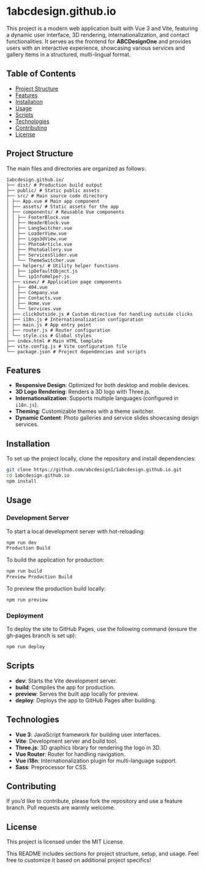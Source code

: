 # 1abcdesign.github.io

This project is a modern web application built with Vue 3 and Vite, featuring a dynamic user interface, 3D rendering, internationalization, and contact functionalities. It serves as the frontend for **ABCDesignOne** and provides users with an interactive experience, showcasing various services and gallery items in a structured, multi-lingual format.

## Table of Contents

- [Project Structure](#project-structure)
- [Features](#features)
- [Installation](#installation)
- [Usage](#usage)
- [Scripts](#scripts)
- [Technologies](#technologies)
- [Contributing](#contributing)
- [License](#license)

## Project Structure

The main files and directories are organized as follows:
```arduino
1abcdesign.github.io/
├── dist/ # Production build output
├── public/ # Static public assets
├── src/ # Main source code directory
│ ├── App.vue # Main app component
│ ├── assets/ # Static assets for the app
│ ├── components/ # Reusable Vue components
│ │ ├── FooterBlock.vue
│ │ ├── HeaderBlock.vue
│ │ ├── LangSwitcher.vue
│ │ ├── LoaderView.vue
│ │ ├── Logo3dView.vue
│ │ ├── PhotoArticle.vue
│ │ ├── PhotoGallery.vue
│ │ ├── ServicesSlider.vue
│ │ └── ThemeSwitcher.vue
│ ├── helpers/ # Utility helper functions
│ │ ├── ipDefaultObject.js
│ │ └── ipInfoHelper.js
│ ├── views/ # Application page components
│ │ ├── 404.vue
│ │ ├── Company.vue
│ │ ├── Contacts.vue
│ │ ├── Home.vue
│ │ └── Services.vue
│ ├── clickOutside.js # Custom directive for handling outside clicks
│ ├── i18n.js # Internationalization configuration
│ ├── main.js # App entry point
│ ├── router.js # Router configuration
│ └── style.css # Global styles
├── index.html # Main HTML template
├── vite.config.js # Vite configuration file
└── package.json # Project dependencies and scripts
```

## Features

- **Responsive Design**: Optimized for both desktop and mobile devices.
- **3D Logo Rendering**: Renders a 3D logo with Three.js.
- **Internationalization**: Supports multiple languages (configured in `i18n.js`).
- **Theming**: Customizable themes with a theme switcher.
- **Dynamic Content**: Photo galleries and service slides showcasing design services.

## Installation

To set up the project locally, clone the repository and install dependencies:

```bash
git clone https://github.com/abcdesign1/1abcdesign.github.io.git
cd 1abcdesign.github.io
npm install
```

## Usage

### Development Server

To start a local development server with hot-reloading:

```bash
npm run dev
Production Build
```

To build the application for production:

```bash
npm run build
Preview Production Build
```

To preview the production build locally:

```bash
npm run preview
```

### Deployment

To deploy the site to GitHub Pages, use the following command (ensure the gh-pages branch is set up):

```bash
npm run deploy
```

## Scripts

- **dev**: Starts the Vite development server.
- **build**: Compiles the app for production.
- **preview**: Serves the built app locally for preview.
- **deploy**: Deploys the app to GitHub Pages after building.

## Technologies

- **Vue 3**: JavaScript framework for building user interfaces.
- **Vite**: Development server and build tool.
- **Three.js**: 3D graphics library for rendering the logo in 3D.
- **Vue Router**: Router for handling navigation.
- **Vue i18n**: Internationalization plugin for multi-language support.
- **Sass**: Preprocessor for CSS.

## Contributing

If you’d like to contribute, please fork the repository and use a feature branch. Pull requests are warmly welcome.

## License

This project is licensed under the MIT License.

This README includes sections for project structure, setup, and usage. Feel free to customize it based on additional project specifics!
